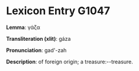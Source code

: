 # Lexicon Entry G1047

**Lemma**: γάζα

**Transliteration (xlit)**: gáza

**Pronunciation**: gad'-zah

**Description**:
of foreign origin; a treasure:--treasure.
